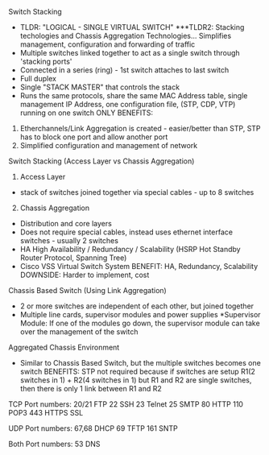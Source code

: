 Switch Stacking
- TLDR: "LOGICAL - SINGLE VIRTUAL SWITCH" 
***TLDR2: Stacking techologies and Chassis Aggregation Technologies... Simplifies management, configuration and forwarding of traffic
- Multiple switches linked together to act as a single switch through 'stacking ports'
- Connected in a series (ring) - 1st switch attaches to last switch
- Full duplex
- Single "STACK MASTER" that controls the stack
- Runs the same protocols, share the same MAC Address table, single management IP Address, one configuration file, (STP, CDP, VTP) running on one switch ONLY
BENEFITS:
1) Etherchannels/Link Aggregation is created - easier/better than STP, STP has to block one port and allow another port
2) Simplified configuration and management of network

Switch Stacking (Access Layer vs Chassis Aggregation)
1) Access Layer
- stack of switches joined together via special cables - up to 8 switches
2) Chassis Aggregation
- Distribution and core layers 
- Does not require special cables, instead uses ethernet interface switches - usually 2 switches
- HA High Availability / Redundancy / Scalability (HSRP Hot Standby Router Protocol, Spanning Tree)
- Cisco VSS Virtual Switch System 
BENEFIT: HA, Redundancy, Scalability
DOWNSIDE: Harder to implement, cost 

Chassis Based Switch (Using Link Aggregation)
- 2 or more switches are independent of each other, but joined together
- Multiple line cards, supervisor modules and power supplies
*Supervisor Module: If one of the modules go down, the supervisor module can take over the management of the switch

Aggregated Chassis Environment
- Similar to Chassis Based Switch, but the multiple switches becomes one switch
BENEFITS: STP not required because if switches are setup R1(2 switches in 1) + R2(4 switches in 1) but R1 and R2 are single switches, then there is only 1 link between R1 and R2

TCP Port numbers:
20/21 FTP
22 SSH
23 Telnet
25 SMTP
80 HTTP
110 POP3
443 HTTPS SSL

UDP Port numbers:
67,68 DHCP
69 TFTP
161 SNTP

Both Port numbers:
53 DNS